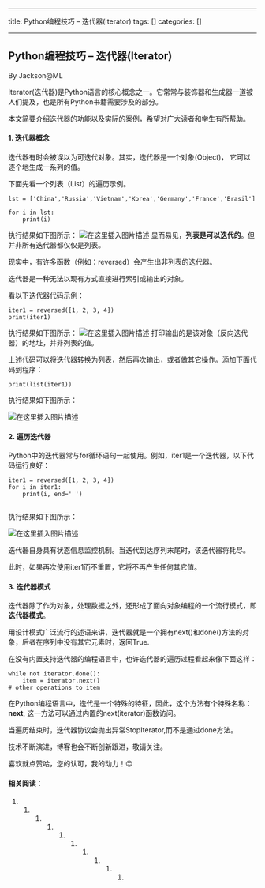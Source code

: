 
--- 
title:  Python编程技巧 – 迭代器(Iterator) 
tags: []
categories: [] 

---
## Python编程技巧 – 迭代器(Iterator)

By Jackson@ML

>  
 Iterator(迭代器)是Python语言的核心概念之一。它常常与装饰器和生成器一道被人们提及，也是所有Python书籍需要涉及的部分。 


本文简要介绍迭代器的功能以及实际的案例，希望对广大读者和学生有所帮助。

#### 1. 迭代器概念

迭代器有时会被误以为可迭代对象。其实，迭代器是一个对象(Object)， 它可以逐个地生成一系列的值。

下面先看一个列表（List）的遍历示例。

```
lst = ['China','Russia','Vietnam','Korea','Germany','France','Brasil']

for i in lst:
    print(i)

```

执行结果如下图所示： <img src="https://img-blog.csdnimg.cn/direct/fc100ad4bd6449478d2bdebbe4422d26.png" alt="在这里插入图片描述"> 显而易见，**列表是可以迭代的**。但并非所有迭代器都仅仅是列表。

现实中，有许多函数（例如：reversed）会产生出非列表的迭代器。

迭代器是一种无法以现有方式直接进行索引或输出的对象。

看以下迭代器代码示例：

```
iter1 = reversed([1, 2, 3, 4])
print(iter1)

```

执行结果如下图所示： <img src="https://img-blog.csdnimg.cn/direct/6e68dc60317a439c848fe689509dcc89.png" alt="在这里插入图片描述"> 打印输出的是该对象（反向迭代器）的地址，并非列表的值。

上述代码可以将迭代器转换为列表，然后再次输出，或者做其它操作。添加下面代码到程序：

```
print(list(iter1))

```

执行结果如下图所示：

<img src="https://img-blog.csdnimg.cn/direct/b5cf6f0b46204c51b2843d3d59654680.png" alt="在这里插入图片描述">

#### 2. 遍历迭代器

Python中的迭代器常与for循环语句一起使用。例如，iter1是一个迭代器，以下代码运行良好：

```
iter1 = reversed([1, 2, 3, 4])
for i in iter1:
    print(i, end=' ')
    

```

执行结果如下图所示：

<img src="https://img-blog.csdnimg.cn/direct/b9530dda66eb4a2787eeacc6bcf4ff12.png" alt="在这里插入图片描述">

迭代器自身具有状态信息监控机制。当迭代到达序列末尾时，该迭代器将耗尽。

此时，如果再次使用iter1而不重置，它将不再产生任何其它值。

#### 3. 迭代器模式

迭代器除了作为对象，处理数据之外，还形成了面向对象编程的一个流行模式，即**迭代器模式**。

用设计模式广泛流行的述语来讲，迭代器就是一个拥有next()和done()方法的对象，后者在序列中没有其它元素时，返回True.

在没有内置支持迭代器的编程语言中，也许迭代器的遍历过程看起来像下面这样：

```
while not iterator.done():
	item = iterator.next()
# other operations to item

```

在Python编程语言中，迭代是一个特殊的特征，因此，这个方法有个特殊名称：**next**, 这一方法可以通过内置的next(iterator)函数访问。

当遍历结束时，迭代器协议会抛出异常StopIterator,而不是通过done方法。

技术不断演进，博客也会不断创新跟进，敬请关注。

喜欢就点赞哈，您的认可，我的动力！😊

#### 相关阅读：
1. 1. 1. 1. 1. 1. 1. 1. 1. 1. 